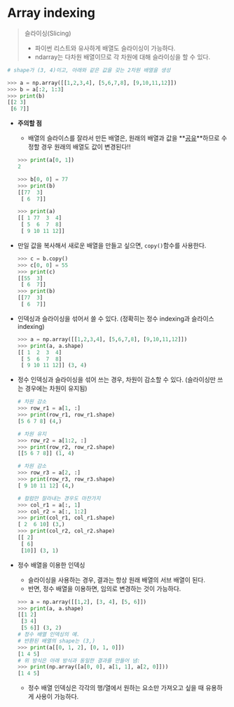 # Array indexing

> 슬라이싱(Slicing) 
>
> * 파이썬 리스트와 유사하게 배열도 슬라이싱이 가능하다. 
> * ndarray는 다차원 배열이므로 각 차원에 대해 슬라이싱을 할 수 있다.



```python
# shape가 (3, 4)이고, 아래와 같은 값을 갖는 2차원 배열을 생성

>>> a = np.array([[1,2,3,4], [5,6,7,8], [9,10,11,12]])
>>> b = a[:2, 1:3]
>>> print(b)
[[2 3]
 [6 7]]
```

* **주의할 점**

  * 배열의 슬라이스를 잘라서 만든 배열은, 원래의 배열과 값을 **<u>공유</u>**하므로 수정할 경우 원래의 배열도 값이 변경된다!!

  ```python
  >>> print(a[0, 1])
  2
  
  >>> b[0, 0] = 77 
  >>> print(b)
  [[77  3]
   [ 6  7]]
  
  >>> print(a)
  [[ 1 77  3  4]
   [ 5  6  7  8]
   [ 9 10 11 12]]
  ```

* 만일 값을 복사해서 새로운 배열을 만들고 싶으면, `copy()`함수를 사용한다.

  ```python
  >>> c = b.copy()
  >>> c[0, 0] = 55
  >>> print(c)
  [[55  3]
   [ 6  7]]
  >>> print(b)
  [[77  3]
   [ 6  7]]
  ```

* 인덱싱과 슬라이싱을 섞어서 쓸 수 있다. (정확히는 정수 indexing과 슬라이스 indexing)

  ```python
  >>> a = np.array([[1,2,3,4], [5,6,7,8], [9,10,11,12]])
  >>> print(a, a.shape)
  [[ 1  2  3  4]
   [ 5  6  7  8]
   [ 9 10 11 12]] (3, 4)
  ```

* 정수 인덱싱과 슬라이싱을 섞어 쓰는 경우, 차원이 감소할 수 있다. (슬라이싱만 쓰는 경우에는 차원이 유지됨)

  ```python
  # 차원 감소
  >>> row_r1 = a[1, :] 
  >>> print(row_r1, row_r1.shape)
  [5 6 7 8] (4,)
  
  # 차원 유지
  >>> row_r2 = a[1:2, :] 
  >>> print(row_r2, row_r2.shape)
  [[5 6 7 8]] (1, 4)
  
  # 차원 감소
  >>> row_r3 = a[2, :]
  >>> print(row_r3, row_r3.shape)
  [ 9 10 11 12] (4,)
  
  # 컬럼만 잘라내는 경우도 마찬가지
  >>> col_r1 = a[:, 1]
  >>> col_r2 = a[:, 1:2]
  >>> print(col_r1, col_r1.shape)
  [ 2  6 10] (3,)
  >>> print(col_r2, col_r2.shape)
  [[ 2]
   [ 6]
   [10]] (3, 1)
  ```

* 정수 배열을 이용한 인덱싱

  * 슬라이싱을 사용하는 경우, 결과는 항상 원래 배열의 서브 배열이 된다. 
  * 반면, 정수 배열을 이용하면, 임의로 변경하는 것이 가능하다.

  ```python
  >>> a = np.array([[1,2], [3, 4], [5, 6]])
  >>> print(a, a.shape)
  [[1 2]
   [3 4]
   [5 6]] (3, 2)
  # 정수 배열 인덱싱의 예.
  # 반환된 배열의 shape는 (3,) 
  >>> print(a[[0, 1, 2], [0, 1, 0]])
  [1 4 5]
  # 위 방식은 아래 방식과 동일한 결과를 만들어 냄:
  >>> print(np.array([a[0, 0], a[1, 1], a[2, 0]]))
  [1 4 5]
  ```

  * 정수 배열 인덱싱은 각각의 행/열에서 원하는 요소만 가져오고 싶을 때 유용하게 사용이 가능하다.

  ```python
  
  ```

  

